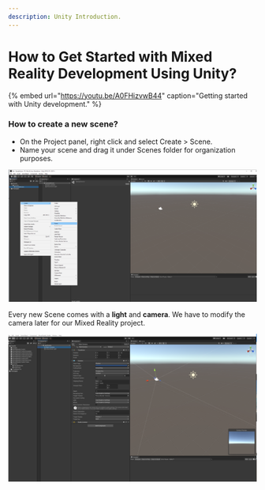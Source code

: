 ```yaml
---
description: Unity Introduction.
---
```


# How to Get Started with Mixed Reality Development Using Unity?

{% embed url="https://youtu.be/A0FHizvwB44" caption="Getting started with Unity development." %}

### How to create a new scene?

* On the Project panel, right click and select Create &gt; Scene.
* Name your scene and drag it under Scenes folder for organization purposes.

![Creating a new Unity Scene.](../../../.gitbook/assets/newscene.png)

Every new Scene comes with a **light** and **camera**. We have to modify the camera later for our Mixed Reality project.

![New scene camera.](../../../.gitbook/assets/newscenecamera.png)

